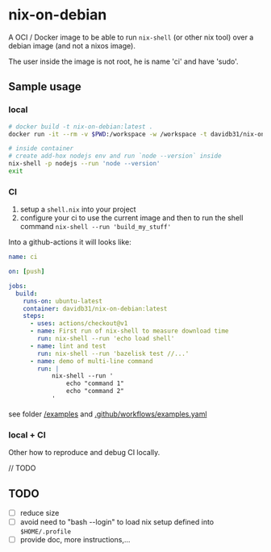 # nix-on-debian

A OCI / Docker image to be able to run `nix-shell` (or other nix tool) over a debian image (and not a nixos image).

The user inside the image is not root, he is name 'ci' and have 'sudo'.

## Sample usage

### local

```sh
# docker build -t nix-on-debian:latest .
docker run -it --rm -v $PWD:/workspace -w /workspace -t davidb31/nix-on-debian:latest

# inside container
# create add-hox nodejs env and run `node --version` inside
nix-shell -p nodejs --run 'node --version'
exit
```

### CI

1. setup a `shell.nix` into your project
2. configure your ci to use the current image and then to run the shell command `nix-shell --run 'build_my_stuff'`

Into a github-actions it will looks like:

```yaml
name: ci

on: [push]

jobs:
  build:
    runs-on: ubuntu-latest
    container: davidb31/nix-on-debian:latest
    steps:
      - uses: actions/checkout@v1
      - name: First run of nix-shell to measure download time
        run: nix-shell --run 'echo load shell'
      - name: lint and test
        run: nix-shell --run 'bazelisk test //...'
      - name: demo of multi-line command
        run: |
            nix-shell --run '
                echo "command 1"
                echo "command 2"
            '
```

see folder [/examples](.examples) and [.github/workflows/examples.yaml](.github/workflows/examples.yaml)

### local + CI

Other how to reproduce and debug CI locally.

// TODO

## TODO

- [ ] reduce size
- [ ] avoid need to "bash --login" to load nix setup defined into `$HOME/.profile`
- [ ] provide doc, more instructions,...
